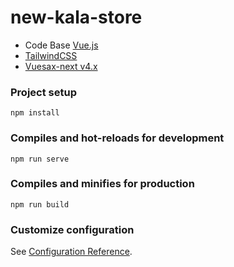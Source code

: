 # new-kala-store

- Code Base [Vue.js](https://vuejs.org/)
- [TailwindCSS](https://tailwindcss.com/)
- [Vuesax-next v4.x](https://vuesax.com/)

### Project setup
```
npm install
```

### Compiles and hot-reloads for development
```
npm run serve
```

### Compiles and minifies for production
```
npm run build
```

### Customize configuration
See [Configuration Reference](https://cli.vuejs.org/config/).
